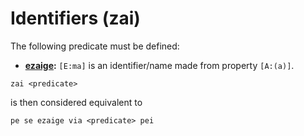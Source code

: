 # Identifiers (zai)

The following predicate must be defined:

- __[ezaige]:__ `[E:ma]` is an identifier/name made from property `[A:(a)]`. 

```
zai <predicate>
```

is then considered equivalent to

```
pe se ezaige via <predicate> pei
```

[ezaige]: ../core_to_complete/idents.md
